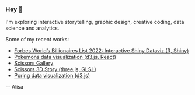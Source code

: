 ### Hey :dizzy:

I'm exploring interactive storytelling, graphic design, creative coding, data science and analytics.

Some of my recent works:

- [Forbes World’s Billionaires List 2022: Interactive Shiny Dataviz (R, Shiny)](https://github.com/kor-al/Forbes-Billionaires-shiny-dataviz)
- [Pokemons data visualization (d3.js, React)](https://github.com/kor-al/pokemon)
- [Scissors Gallery](https://github.com/kor-al/cizars-gallery)
- [Scissors 3D Story (three.js, GLSL)](https://github.com/kor-al/scissors)
- [Poring data visualization (d3.js)](https://github.com/kor-al/porings)

-- Alisa

<!--
**kor-al/kor-al** is a ✨ _special_ ✨ repository because its `README.md` (this file) appears on your GitHub profile.

Here are some ideas to get you started:

- 🔭 I’m currently working on ...
- 🌱 I’m currently learning ...
- 👯 I’m looking to collaborate on ...
- 🤔 I’m looking for help with ...
- 💬 Ask me about ...
- 📫 How to reach me: ...
- 😄 Pronouns: ...
- ⚡ Fun fact: ...
-->
